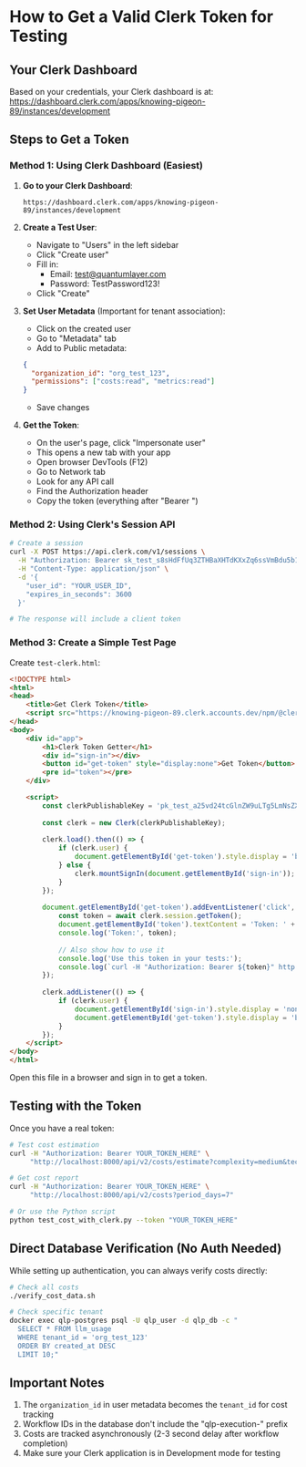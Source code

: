 # How to Get a Valid Clerk Token for Testing

## Your Clerk Dashboard

Based on your credentials, your Clerk dashboard is at:
https://dashboard.clerk.com/apps/knowing-pigeon-89/instances/development

## Steps to Get a Token

### Method 1: Using Clerk Dashboard (Easiest)

1. **Go to your Clerk Dashboard**:
   ```
   https://dashboard.clerk.com/apps/knowing-pigeon-89/instances/development
   ```

2. **Create a Test User**:
   - Navigate to "Users" in the left sidebar
   - Click "Create user"
   - Fill in:
     - Email: test@quantumlayer.com
     - Password: TestPassword123!
   - Click "Create"

3. **Set User Metadata** (Important for tenant association):
   - Click on the created user
   - Go to "Metadata" tab
   - Add to Public metadata:
   ```json
   {
     "organization_id": "org_test_123",
     "permissions": ["costs:read", "metrics:read"]
   }
   ```
   - Save changes

4. **Get the Token**:
   - On the user's page, click "Impersonate user"
   - This opens a new tab with your app
   - Open browser DevTools (F12)
   - Go to Network tab
   - Look for any API call
   - Find the Authorization header
   - Copy the token (everything after "Bearer ")

### Method 2: Using Clerk's Session API

```bash
# Create a session
curl -X POST https://api.clerk.com/v1/sessions \
  -H "Authorization: Bearer sk_test_s8sHdFfUq3ZTHBaXHTdKXxZq6ssVmBdu5b1oYJCGf0" \
  -H "Content-Type: application/json" \
  -d '{
    "user_id": "YOUR_USER_ID",
    "expires_in_seconds": 3600
  }'

# The response will include a client token
```

### Method 3: Create a Simple Test Page

Create `test-clerk.html`:

```html
<!DOCTYPE html>
<html>
<head>
    <title>Get Clerk Token</title>
    <script src="https://knowing-pigeon-89.clerk.accounts.dev/npm/@clerk/clerk-js@latest/dist/clerk.browser.js"></script>
</head>
<body>
    <div id="app">
        <h1>Clerk Token Getter</h1>
        <div id="sign-in"></div>
        <button id="get-token" style="display:none">Get Token</button>
        <pre id="token"></pre>
    </div>

    <script>
        const clerkPublishableKey = 'pk_test_a25vd24tcGlnZW9uLTg5LmNsZXJrLmFjY291bnRzLmRldiQ';
        
        const clerk = new Clerk(clerkPublishableKey);
        
        clerk.load().then(() => {
            if (clerk.user) {
                document.getElementById('get-token').style.display = 'block';
            } else {
                clerk.mountSignIn(document.getElementById('sign-in'));
            }
        });
        
        document.getElementById('get-token').addEventListener('click', async () => {
            const token = await clerk.session.getToken();
            document.getElementById('token').textContent = 'Token: ' + token;
            console.log('Token:', token);
            
            // Also show how to use it
            console.log('Use this token in your tests:');
            console.log(`curl -H "Authorization: Bearer ${token}" http://localhost:8000/api/v2/costs`);
        });
        
        clerk.addListener(() => {
            if (clerk.user) {
                document.getElementById('sign-in').style.display = 'none';
                document.getElementById('get-token').style.display = 'block';
            }
        });
    </script>
</body>
</html>
```

Open this file in a browser and sign in to get a token.

## Testing with the Token

Once you have a real token:

```bash
# Test cost estimation
curl -H "Authorization: Bearer YOUR_TOKEN_HERE" \
     "http://localhost:8000/api/v2/costs/estimate?complexity=medium&tech_stack=Python"

# Get cost report
curl -H "Authorization: Bearer YOUR_TOKEN_HERE" \
     "http://localhost:8000/api/v2/costs?period_days=7"

# Or use the Python script
python test_cost_with_clerk.py --token "YOUR_TOKEN_HERE"
```

## Direct Database Verification (No Auth Needed)

While setting up authentication, you can always verify costs directly:

```bash
# Check all costs
./verify_cost_data.sh

# Check specific tenant
docker exec qlp-postgres psql -U qlp_user -d qlp_db -c "
  SELECT * FROM llm_usage 
  WHERE tenant_id = 'org_test_123' 
  ORDER BY created_at DESC 
  LIMIT 10;"
```

## Important Notes

1. The `organization_id` in user metadata becomes the `tenant_id` for cost tracking
2. Workflow IDs in the database don't include the "qlp-execution-" prefix
3. Costs are tracked asynchronously (2-3 second delay after workflow completion)
4. Make sure your Clerk application is in Development mode for testing